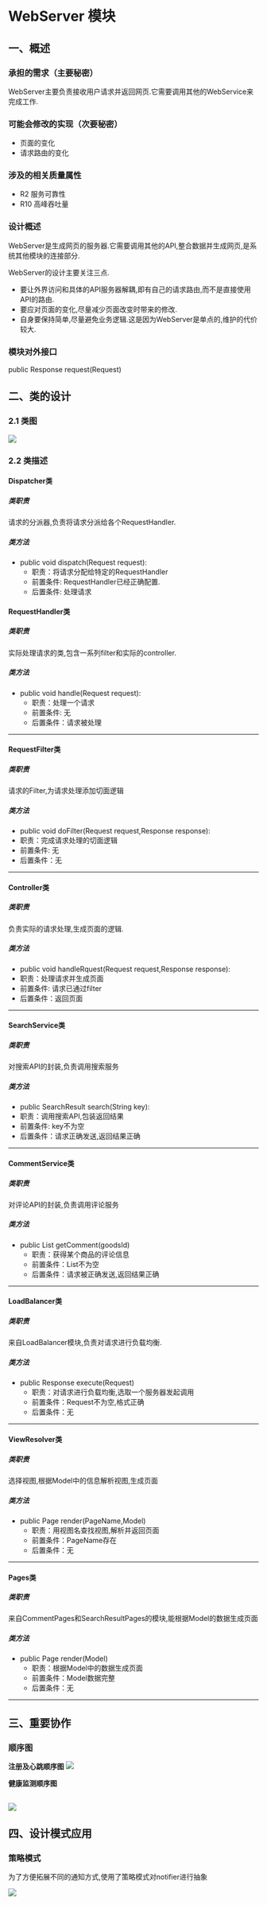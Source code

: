 # WebServer 模块

## 一、概述

### 承担的需求（主要秘密）

WebServer主要负责接收用户请求并返回网页.它需要调用其他的WebService来完成工作.

### 可能会修改的实现（次要秘密）

* 页面的变化
* 请求路由的变化

### 涉及的相关质量属性

* R2 服务可靠性
* R10 高峰吞吐量

### 设计概述

WebServer是生成网页的服务器.它需要调用其他的API,整合数据并生成网页,是系统其他模块的连接部分.

WebServer的设计主要关注三点.
* 要让外界访问和具体的API服务器解耦,即有自己的请求路由,而不是直接使用API的路由.
* 要应对页面的变化,尽量减少页面改变时带来的修改.
* 自身要保持简单,尽量避免业务逻辑.这是因为WebServer是单点的,维护的代价较大.

### 模块对外接口

public Response request\(Request\)  


## 二、类的设计

### 2.1 类图

![](/assets/sbin/webServerClass.png)

### 2.2 类描述

#### Dispatcher类

##### 类职责

请求的分派器,负责将请求分派给各个RequestHandler.

##### 类方法

* public void dispatch\(Request request\): 
  * 职责：将请求分配给特定的RequestHandler
  * 前置条件: RequestHandler已经正确配置.
  * 后置条件: 处理请求

#### RequestHandler类

##### 类职责

实际处理请求的类,包含一系列filter和实际的controller.

##### 类方法

* public void handle\(Request request\): 
  * 职责：处理一个请求
  * 前置条件: 无
  * 后置条件：请求被处理

---

#### RequestFilter类

##### 类职责

请求的Filter,为请求处理添加切面逻辑

##### 类方法

* public void doFilter\(Request request,Response response\):
* 职责：完成请求处理的切面逻辑
* 前置条件: 无
* 后置条件：无

---


#### Controller类

##### 类职责

负责实际的请求处理,生成页面的逻辑.

##### 类方法

* public void handleRquest(Request request,Response response):
* 职责：处理请求并生成页面
* 前置条件: 请求已通过filter
* 后置条件：返回页面


---

#### SearchService类

##### 类职责

对搜索API的封装,负责调用搜索服务

##### 类方法

* public SearchResult search(String key):
* 职责：调用搜索API,包装返回结果
* 前置条件: key不为空
* 后置条件：请求正确发送,返回结果正确

---


#### CommentService类

##### 类职责

对评论API的封装,负责调用评论服务

##### 类方法

* public List getComment\(goodsId\)
  * 职责：获得某个商品的评论信息
  * 前置条件：List不为空
  * 后置条件：请求被正确发送,返回结果正确

---

#### LoadBalancer类

##### 类职责

来自LoadBalancer模块,负责对请求进行负载均衡.

##### 类方法

* public Response execute\(Request\)
  * 职责：对请求进行负载均衡,选取一个服务器发起调用
  * 前置条件：Request不为空,格式正确
  * 后置条件：无

---

#### ViewResolver类

##### 类职责

选择视图,根据Model中的信息解析视图,生成页面

##### 类方法

* public Page render\(PageName,Model\)
  * 职责：用视图名查找视图,解析并返回页面
  * 前置条件：PageName存在
  * 后置条件：无

---

#### Pages类

##### 类职责

来自CommentPages和SearchResultPages的模块,能根据Model的数据生成页面

##### 类方法

* public Page render\(Model\)
  * 职责：根据Model中的数据生成页面
  * 前置条件：Model数据完整
  * 后置条件：无

---



## 三、重要协作

### 顺序图

**注册及心跳顺序图**
![](/assets/sbin/Register顺序图.png)

**健康监测顺序图**

![](/assets/sbin/健康检测顺序图.png)
---

## 四、设计模式应用

### 策略模式

为了方便拓展不同的通知方式,使用了策略模式对notifier进行抽象

![](/assets/sbin/RegisterNotifier.png)

